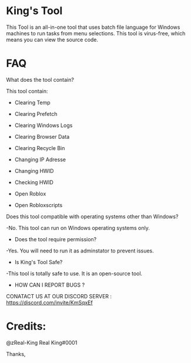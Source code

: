 # King's Tool
This Tool is an all-in-one tool that uses batch file language for Windows machines to run tasks from menu selections. This tool is virus-free, which means you can view the source code.

# FAQ

What does the tool contain?

This tool contain:
- Clearing Temp

- Clearing Prefetch

- Clearing Windows Logs

- Clearing Browser Data

- Clearing Recycle Bin

- Changing IP Adresse

- Changing HWID

- Checking HWID

- Open Roblox

- Open Robloxscripts

Does this tool compatible with operating systems other than Windows?

-No. This tool can run on Windows operating systems only.

* Does the tool require permission?

-Yes. You will need to run it as adminstator to prevent issues.

* Is King's Tool Safe?

-This tool is totally safe to use. It is an open-source tool.

* HOW CAN I REPORT BUGS ?

CONATACT US AT OUR DISCORD SERVER : https://discord.com/invite/KmSqxEf

# Credits:
@zReal-King
Real King#0001

Thanks,
